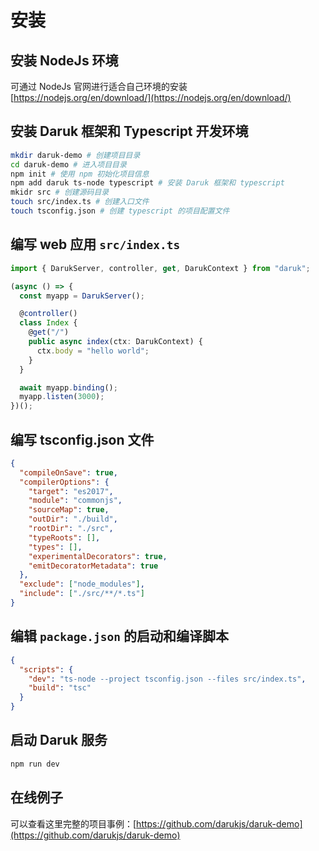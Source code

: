 # 安装

## 安装 NodeJs 环境

可通过 NodeJs 官网进行适合自己环境的安装 [https://nodejs.org/en/download/](https://nodejs.org/en/download/)

## 安装 Daruk 框架和 Typescript 开发环境

```bash
mkdir daruk-demo # 创建项目目录
cd daruk-demo # 进入项目目录
npm init # 使用 npm 初始化项目信息
npm add daruk ts-node typescript # 安装 Daruk 框架和 typescript
mkidr src # 创建源码目录
touch src/index.ts # 创建入口文件
touch tsconfig.json # 创建 typescript 的项目配置文件
```

## 编写 web 应用 `src/index.ts`

```typescript
import { DarukServer, controller, get, DarukContext } from "daruk";

(async () => {
  const myapp = DarukServer();

  @controller()
  class Index {
    @get("/")
    public async index(ctx: DarukContext) {
      ctx.body = "hello world";
    }
  }

  await myapp.binding();
  myapp.listen(3000);
})();
```

## 编写 tsconfig.json 文件

```json
{
  "compileOnSave": true,
  "compilerOptions": {
    "target": "es2017",
    "module": "commonjs",
    "sourceMap": true,
    "outDir": "./build",
    "rootDir": "./src",
    "typeRoots": [],
    "types": [],
    "experimentalDecorators": true,
    "emitDecoratorMetadata": true
  },
  "exclude": ["node_modules"],
  "include": ["./src/**/*.ts"]
}
```

## 编辑 `package.json` 的启动和编译脚本

```json
{
  "scripts": {
    "dev": "ts-node --project tsconfig.json --files src/index.ts",
    "build": "tsc"
  }
}
```

## 启动 Daruk 服务

```bash
npm run dev
```

## 在线例子

可以查看这里完整的项目事例：[https://github.com/darukjs/daruk-demo](https://github.com/darukjs/daruk-demo)
